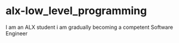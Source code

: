 # alx-low_level_programming
I am an ALX student i am gradually becoming a competent Software Engineer
